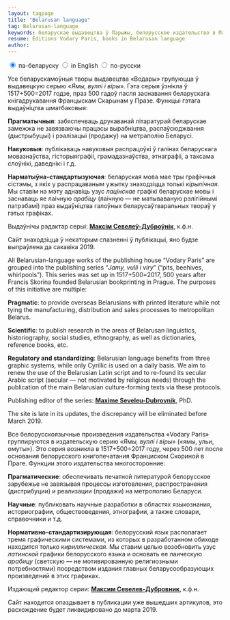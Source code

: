 ```yaml
---
layout: tagpage
title: "Belarusan language"
tag: Belarusan·language
keywords: беларускае выдавецтва ў Парыжы, белорусское издательство в Париже, водары, водари
resume: Éditions Vodary Paris, books in Belarusan language
author: 
---
```


<div class="tabset">
  <!-- Tab 1 -->
  <input type="radio" name="tabset" id="tab1" aria-controls="bel" checked>
  <label for="tab1">па-беларуску</label>
  <!-- Tab 2 -->
  <input type="radio" name="tabset" id="tab2" aria-controls="en">
  <label for="tab2">in English</label>
  <!-- Tab 3 -->
  <input type="radio" name="tabset" id="tab3" aria-controls="rus">
  <label for="tab3">по-русски</label>
  
  <div class="tab-panels">
    <section id="bel" class="tab-panel">
      <p>Усе беларускамоўныя творы выдавецтва &laquo;Водары&raquo; групуюцца ў выдавецкую серыю &laquo;<em>Ямы, вуллі і віры</em>&raquo;. Гэта серыя ўзнікла ў 1517+500=2017 годзе, праз 500 гадоў пасля заснавання беларускага кнігадрукавання Францыскам Скарынам у Празе. Функцыі гэтага выдаўніцтва шматбаковыя:</p>
<p><strong>Прагматычныя</strong>: забяспечваць друкаванай літаратурай беларускае замежжа не завязваючы працэсы вырабніцтва, распаўсюджвання (дыстрыбуцыі) і рэалізацыі (продажу) на метраполію Беларусі.</p>
<p><strong>Навуковыя</strong>: публікаваць навуковыя распрацоўкі ў галінах беларускага мовазнаўства, гісторыяграфіі, грамадазнаўства, этнаграфіі, а таксама слоўнікі, даведнікі і г.д.</p>
<p><strong>Нарматы</strong><strong>ў</strong><strong>на-стандартызуючая</strong>: беларуская мова мае тры графічныя сістэмы, з якіх у распрацаваным ужытку знаходзіцца толькі <em>кірылічная</em>. Мы ставім на мэту аднавіць узус <em>лацінскае</em> графікі беларускае мовы і заснаваць яе лаічную <em>арабіцу</em> (лаічную &mdash; не матываваную рэлігійнымі патрэбамі) праз выдаўніцтва галоўных беларусаўтваральных твораў у гэтых графіках.</p>
<p>Выдаўнічы рэдактар серыі: <strong><a href="https://seveleu.com" target="_blank">Максім Севелеў-Дуброўнік</a></strong>, к.ф.н.</p>
<p>Сайт знаходзіцца ў некаторым спазненні ў публікацыі, яно будзе выпраўлена да сакавіка 2019.</p>
    </section>
      <section id="en" class="tab-panel">
      <p>All Belarusian-language works of the publishing house &ldquo;Vodary Paris&rdquo; are grouped into the publishing series &ldquo;<em>Jamy, vulli i viry</em>&rdquo; (&ldquo;pits, beehives, whirlpools&rdquo;). This series was set up in 1517+500=2017, 500 years after Francis Skorina founded Belarusian bookprinting in Prague. The purposes of this initiative are multiple:</p>
<p><strong>Pragmatic</strong>: to provide overseas Belarusians with printed literature while not tying the manufacturing, distribution and sales processes to metropolitan Belarus.</p>
<p><strong>Scientific</strong>: to publish research in the areas of Belarusan linguistics, historiography, social studies, ethnography, as well as dictionaries, reference books, etc.</p>
<p><strong>Regulatory and standardizing</strong>: Belarusian language benefits from three graphic systems, while only Cyrillic is used on a daily basis. We aim to renew the use of the Belarusian Latin script and to re-found its secular Arabic script (secular &mdash; not motivated by religious needs) through the publication of the main Belarusian culture-forming texts via these protocols.</p>
<p>Publishing editor of the series: <strong><a href="https://seveleu.com" target="_blank">Maxime Seveleu-Dubrovnik</a></strong>, PhD.</p>
<p>The site is late in its updates, the discrepancy will be eliminated before March 2019.</p>
  </section>
    <section id="rus" class="tab-panel">
      <p>Все белорусскоязычные произведения издательства &laquo;Vodary Paris&raquo; группируются в издательскую серию &laquo;<em>Ямы, вуллі і віры</em>&raquo; (&laquo;ямы, ульи, омуты&raquo;). Это серия возникла в 1517+500=2017 году, через 500 лет после основания белорусского книгопечатания Франциском Скориной в Праге. Функции этого издательства многосторонние:</p>
<p><strong>Прагматические</strong>: обеспечивать печатной литературой белорусское зарубежье не завязывая процессы изготовления, распространения (дистрибуции) и реализации (продажи) на метрополию Беларуси.</p>
<p><strong>Научные</strong>: публиковать научные разработки в областях языкознания, историографии, обществоведения, этнографии, а также словари, справочники и т.д.</p>
<p><strong>Нормативно-стандартизирующая</strong>: белорусский язык располагает тремя графическими системами, из которых в разработанном обиходе находится только <em>кириллическая</em>. Мы ставим целью возобновить узус <em>латинской</em> графики белорусского языка и основать ее лаическую <em>арабицу</em> (светскую &mdash; не мотивированную религиозными потребностями) посредством издания главных беларусообразующих произведений в этих графиках.</p>
<p>Издающий редактор серии: <strong><a href="https://seveleu.com" target="_blank">Максим Севелев-Дубровник</a></strong>, к.ф.н.</p>
<p>Сайт находится опаздывает в публикации уже вышедших артикулов, это расхождение будет ликвидировано до марта 2019.</p>
    </section>
  </div>
  
</div>
